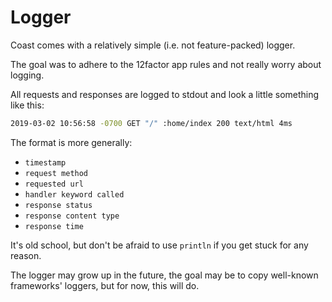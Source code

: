 # Logger

Coast comes with a relatively simple (i.e. not feature-packed) logger.

The goal was to adhere to the 12factor app rules and not really worry about logging.

All requests and responses are logged to stdout and look a little something like this:

```bash
2019-03-02 10:56:58 -0700 GET "/" :home/index 200 text/html 4ms
```

The format is more generally:

- `timestamp`
- `request method`
- `requested url`
- `handler keyword called`
- `response status`
- `response content type`
- `response time`

It's old school, but don't be afraid to use `println` if you get stuck for any reason.

The logger may grow up in the future, the goal may be to copy well-known frameworks' loggers, but for now, this will do.
